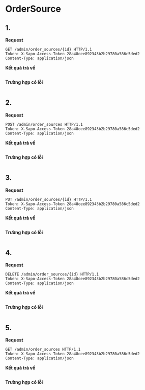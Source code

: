 

# OrderSource
## 1. 
**Request**
```
GET /admin/order_sources/{id} HTTP/1.1
Token: X-Sapo-Access-Token 28a48cee892343b2b29780a586c5ded2
Content-Type: application/json
```
**Kết quả trả về**
```
```
**Trường hợp có lỗi**
```
```
## 2. 
**Request**
```
POST /admin/order_sources HTTP/1.1
Token: X-Sapo-Access-Token 28a48cee892343b2b29780a586c5ded2
Content-Type: application/json
```
**Kết quả trả về**
```
```
**Trường hợp có lỗi**
```
```
## 3. 
**Request**
```
PUT /admin/order_sources/{id} HTTP/1.1
Token: X-Sapo-Access-Token 28a48cee892343b2b29780a586c5ded2
Content-Type: application/json
```
**Kết quả trả về**
```
```
**Trường hợp có lỗi**
```
```
## 4. 
**Request**
```
DELETE /admin/order_sources/{id} HTTP/1.1
Token: X-Sapo-Access-Token 28a48cee892343b2b29780a586c5ded2
Content-Type: application/json
```
**Kết quả trả về**
```
```
**Trường hợp có lỗi**
```
```
## 5. 
**Request**
```
GET /admin/order_sources HTTP/1.1
Token: X-Sapo-Access-Token 28a48cee892343b2b29780a586c5ded2
Content-Type: application/json
```
**Kết quả trả về**
```
```
**Trường hợp có lỗi**
```
```
